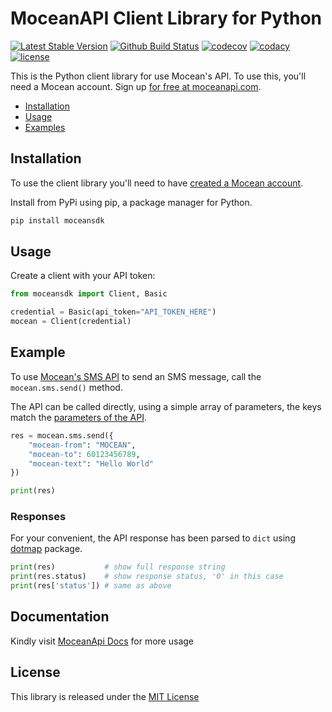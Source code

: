 MoceanAPI Client Library for Python 
============================
[![Latest Stable Version](https://img.shields.io/pypi/v/moceansdk.svg)](https://pypi.org/project/moceansdk/)
[![Github Build Status](https://github.com/MoceanAPI/mocean-sdk-python/actions/workflows/build.yml/badge.svg)](https://github.com/MoceanAPI/mocean-sdk-python/actions/workflows/build.yml)
[![codecov](https://codecov.io/gh/MoceanAPI/mocean-sdk-python/graph/badge.svg?token=hsFyo7PmaT)](https://codecov.io/gh/MoceanAPI/mocean-sdk-python)
[![codacy](https://img.shields.io/codacy/grade/7ec97a7559f146928875fdaf28e1882e.svg)](https://app.codacy.com/project/MoceanAPI/mocean-sdk-python/dashboard)
[![license](https://img.shields.io/pypi/l/moceansdk.svg)](https://pypi.org/project/moceansdk/)

This is the Python client library for use Mocean's API. To use this, you'll need a Mocean account. Sign up [for free at 
moceanapi.com][signup].

 * [Installation](#installation)
 * [Usage](#usage)
 * [Examples](#examples)

## Installation

To use the client library you'll need to have [created a Mocean account][signup]. 

Install from PyPi using pip, a package manager for Python.

```bash
pip install moceansdk
```

## Usage

Create a client with your API token:

```python
from moceansdk import Client, Basic

credential = Basic(api_token="API_TOKEN_HERE")
mocean = Client(credential)
```

## Example

To use [Mocean's SMS API][doc_sms] to send an SMS message, call the `mocean.sms.send()` method.

The API can be called directly, using a simple array of parameters, the keys match the [parameters of the API][doc_sms].

```python
res = mocean.sms.send({
    "mocean-from": "MOCEAN",
    "mocean-to": 60123456789,
    "mocean-text": "Hello World"
})

print(res)
```

### Responses

For your convenient, the API response has been parsed to `dict` using [dotmap](https://github.com/drgrib/dotmap) package.

```python
print(res)           # show full response string
print(res.status)    # show response status, '0' in this case
print(res['status']) # same as above

```

## Documentation

Kindly visit [MoceanApi Docs][doc_main] for more usage

License
-------

This library is released under the [MIT License][license]

[signup]: https://dashboard.moceanapi.com/register?medium=github&campaign=python-sdk
[doc_main]: https://moceanapi.com/docs/?python
[doc_sms]: https://moceanapi.com/docs/?python#send-sms
[license]: LICENSE.txt
